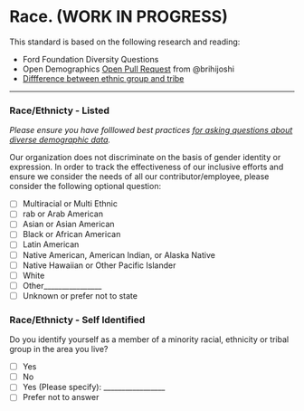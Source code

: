 # Race. (WORK IN PROGRESS)

This standard is based on the following research and reading:

* Ford Foundation Diversity Questions
* Open Demographics [Open Pull Request](https://github.com/drnikki/open-demographics/issues/14) from @brihijoshi
* [Diffference between ethnic group and tribe](https://www.differencebetween.com/difference-between-ethnic-group-and-vs-tribe/)
----

### Race/Ethnicty - Listed
*Please ensure you have folllowed best practices [for asking questions about diverse demographic data](https://github.com/mozilla/diversity/blob/master/data-metrics/surveys/best-practices-diverse-data.md).*

Our organization does not discriminate on the basis of gender identity or expression. In order to track the effectiveness of our inclusive efforts and ensure we consider the needs of all our contributor/employee, please consider the following optional question:

- [ ] Multiracial or Multi Ethnic
- [ ] rab or Arab American
- [ ] Asian or Asian American
- [ ] Black or African American
- [ ] Latin American
- [ ]  Native American, American Indian, or Alaska Native
- [ ] Native Hawaiian or Other Pacific Islander
- [ ] White
- [ ] Other________________
- [ ]  Unknown or prefer not to state

### Race/Ethnicty - Self Identified

Do you identify yourself as a member of a minority racial, ethnicity or tribal group in the area you live?
- [ ] Yes
- [ ] No
- [ ] Yes (Please specify): _________________
- [ ] Prefer not to answer
